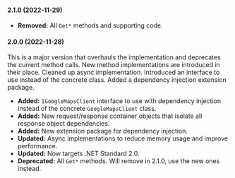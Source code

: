 #### 2.1.0 (2022-11-29)

- **Removed:** All `Get*` methods and supporting code.



#### 2.0.0 (2022-11-28)

This is a major version that overhauls the implementation and deprecates the current method calls. New method implementations are introduced in their place. Cleaned up async implementation. Introduced an interface to use instead of the concrete class. Added a dependency injection extension package.

- **Added:** `IGoogleMapsClient` interface to use with dependency injection instead of the concrete `GoogleMapsClient` class.
- **Added:** New request/response container objects that isolate all response object dependencies.
- **Added:** New extension package for dependency injection.
- **Updated:** Async implementations to reduce memory usage and improve performance.
- **Updated:** Now targets .NET Standard 2.0.
- **Deprecated:** All `Get*` methods. Will remove in 2.1.0, use the new ones instead.

